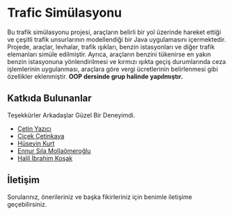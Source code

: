 # Trafic Simülasyonu


 Bu trafik simülasyonu projesi, araçların belirli bir yol üzerinde hareket ettiği ve çeşitli trafik unsurlarının modellendiği bir Java uygulamasını içermektedir. Projede, araçlar, levhalar, trafik ışıkları, benzin istasyonları ve diğer trafik elemanları simüle edilmiştir. Ayrıca, araçların benzini tükenirse en yakın benzin istasyonuna yönlendirilmesi ve kırmızı ışıkta geçiş durumlarında ceza işlemlerinin uygulanması, araçlara göre vergi ücretlerinin belirlenmesi gibi özellikler eklenmiştir.
**OOP dersinde grup halinde yapılmıştır.**

## Katkıda Bulunanlar

Teşekkürler Arkadaşlar Güzel Bir Deneyimdi.

- [Çetin Yazıcı](https://github.com/cetinyazici)
- [Çiçek Çetinkaya](https://github.com/Cicek-9641)
- [Hüseyin Kurt](https://github.com/huseyin-k)
- [Ennur Sıla Mollaömeroğlu](https://github.com/Ennur478)
- [Halil İbrahim Koşak](https://github.com/halilkosak)
## İletişim

Sorularınız, önerileriniz ve başka fikirleriniz için benimle iletişime geçebilirsiniz.


